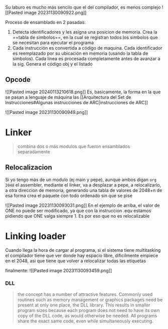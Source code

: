 Su laburo es mucho más sencilo que el del compilador, es menos complejo
![[Pasted image 20231130090922.png]]

Proceso de ensamblado en 2 pasadas:
1. Detecta identificadores y les asigna una posicion de memoria. Crea la ==tabla de simbolos==, en la cual se registran todos los simbolos que se necesitan para ejecutar el programa
2. Cada instrucción es convertida a código de maquina. Cada identificador es reemplazado por su ubicación en memoria (usando la tabla de símbolos). Cada linea es procesada completamente antes de avanzar a la sig.  Genera el código obj y el listado

##  Opcode
![[Pasted image 20240113210618.png]]
Es, basicamente, la forma en la que se pasan a lenguaje de máquina las [[Arquitectura del Set de Instrucciones#Algunas instrucciones de ARC|instrucciones de ARC]] 

![[Pasted image 20231130090949.png]]
# Linker 
> combina dos o más modulos que fueron ensamblados separadamente
## Relocalizacion
Si yo tengo más de un modulo (ej main y pepe), aunque ambos digan `org 2048` el assembler, mediante el linker, va a desplazar a pepe, a relocalizarlo, a otra direccion de memoria, generando una tabla de valores de 2048+n 
de esa forma crea el paquete con todo ordenado sin que se pise

![[Pasted image 20231130093031.png]]
En el ejemplo de arriba, el valor de ONE no puede ser modificado, ya que con la instruccion .equ estamos pidiendo que ONE valga siempre 1. Es por eso que no es relocalizable
# Linking loader
Cuando llega la hora de cargar al programa, si el sistema tiene multitasking el compilador tiene que ver donde hay espacio libre, dificilmente empiece en el 2048, asi que tiene que volver a relocalizar todas las etiquetas


finalmente:
![[Pasted image 20231130093459.png]]


### DLL  
> the concept has a number of attractive features. Commonly used routines such as memory management or graphics packages need be present at only one place, the DLL library. This results in smaller program sizes because each program does not need to have its own copy of the DLL code, as would otherwise be needed. All programs share the exact same code, even while simultaneously executing.
